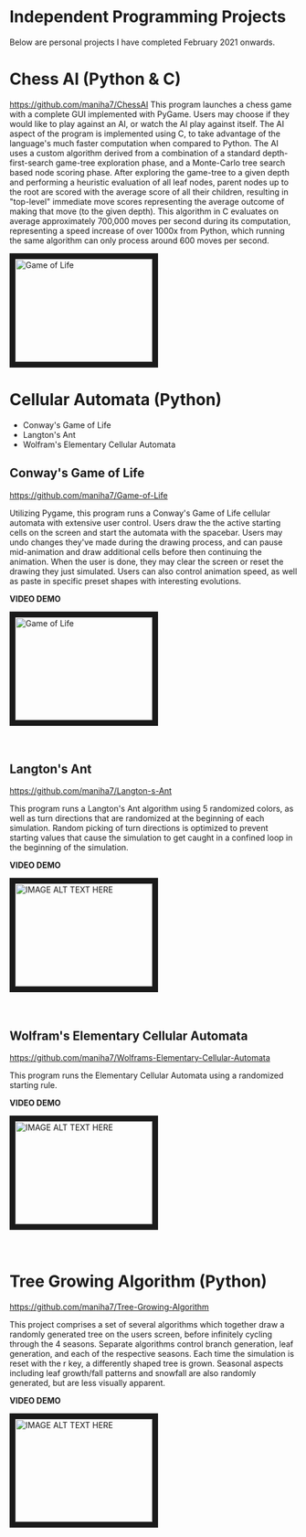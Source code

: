 # Independent Programming Projects
Below are personal projects I have completed February 2021 onwards.

# Chess AI (Python & C)
<https://github.com/maniha7/ChessAI>
This program launches a chess game with a complete GUI implemented with PyGame. Users may choose if they would like to play against an AI, or watch the AI play against itself. The AI aspect of the program is implemented using C, to take advantage of the language's much faster computation when compared to Python. 
The AI uses a custom algorithm derived from a combination of a standard depth-first-search game-tree exploration phase, and a Monte-Carlo tree search based node scoring phase. After exploring the game-tree to a given depth and performing a heuristic evaluation of all leaf nodes, parent nodes up to the root are scored with the average score of all their children, resulting in "top-level" immediate move scores representing the average outcome of making that move (to the given depth).
This algorithm in C evaluates on average approximately 700,000 moves per second during its computation, representing a speed increase of over 1000x from Python, which running the same algorithm can only process around 600 moves per second.

<a href="https://www.youtube.com/watch?v=eJibH-Cjmc8
" target="_blank"><img src="http://img.youtube.com/vi/ajelLPL6CUA/0.jpg" 
alt="Game of Life" width="240" height="180" border="10" /></a>

# Cellular Automata (Python)

- Conway's Game of Life
- Langton's Ant
- Wolfram's Elementary Cellular Automata


## Conway's Game of Life
<https://github.com/maniha7/Game-of-Life>

Utilizing Pygame, this program runs a Conway's Game of Life cellular automata with extensive user control. Users draw the the active starting cells on the screen and start the automata with the spacebar. Users may undo changes they've made during the drawing process, and can pause mid-animation and draw additional cells before then continuing the animation. When the user is done, they may clear the screen or reset the drawing they just simulated. Users can also control animation speed, as well as paste in specific preset shapes with interesting evolutions.


**VIDEO DEMO**

<a href="http://www.youtube.com/watch?feature=player_embedded&v=ajelLPL6CUA
" target="_blank"><img src="http://img.youtube.com/vi/ajelLPL6CUA/0.jpg" 
alt="Game of Life" width="240" height="180" border="10" /></a>
<br>
<br>
<br>
## Langton's Ant
<https://github.com/maniha7/Langton-s-Ant>

This program runs a Langton's Ant algorithm using 5 randomized colors, as well as turn directions that are randomized at the beginning of each simulation.  Random picking of turn directions is optimized to prevent starting values that cause the simulation to get caught in a confined loop in the beginning of the simulation.


**VIDEO DEMO**

<a href="http://www.youtube.com/watch?feature=player_embedded&v=OglhjBUFO00
" target="_blank"><img src="http://img.youtube.com/vi/OglhjBUFO00/0.jpg" 
alt="IMAGE ALT TEXT HERE" width="240" height="180" border="10" /></a>
<br>
<br>
<br>
## Wolfram's Elementary Cellular Automata
<https://github.com/maniha7/Wolframs-Elementary-Cellular-Automata>

This program runs the Elementary Cellular Automata using a randomized starting rule.

**VIDEO DEMO**

<a href="http://www.youtube.com/watch?feature=player_embedded&v=PHBKFyh4U20
" target="_blank"><img src="http://img.youtube.com/vi/PHBKFyh4U20/0.jpg" 
alt="IMAGE ALT TEXT HERE" width="240" height="180" border="10" /></a>
<br>
<br>
<br>
# Tree Growing Algorithm (Python)
<https://github.com/maniha7/Tree-Growing-Algorithm>

This project comprises a set of several algorithms which together draw a randomly generated tree on the users screen, before infinitely cycling through the 4 seasons. Separate algorithms control branch generation, leaf generation, and each of the respective seasons. Each time the simulation is reset with the r key, a differently shaped tree is grown. Seasonal aspects including leaf growth/fall patterns and snowfall are also randomly generated, but are less visually apparent.

**VIDEO DEMO**

<a href="http://www.youtube.com/watch?feature=player_embedded&v=EyXyJo-bQBQ
" target="_blank"><img src="http://img.youtube.com/vi/EyXyJo-bQBQ/0.jpg" 
alt="IMAGE ALT TEXT HERE" width="240" height="180" border="10" /></a>
